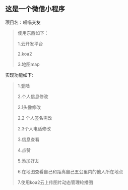 ## 这是一个微信小程序

项目名：喵喵交友

> 使用东西如下：
>
> 1.云开发平台
>
> 2.koa2
>
> 3.地图map



实现功能如下:

>1.登陆
>
>2.个人信息修改
>
> 2.1头像修改
>
>2.2 个人签名需改
>
>2.3个人电话修改
>
>3.信息查看
>
>4.点赞
>
>5.添加好友
>
>6.在地图查看自己和距离自己五公里内的他人所在地点
>
>7.使用koa2云上传图片动态管理轮播图
